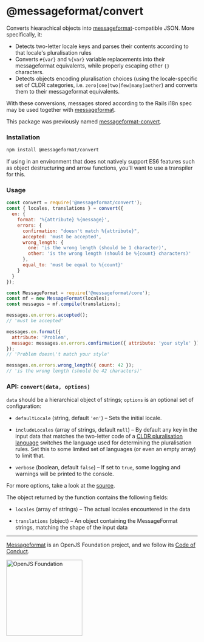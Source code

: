 # @messageformat/convert

Converts hiearachical objects into [messageformat]-compatible JSON. More
specifically, it:

- Detects two-letter locale keys and parses their contents according to that
  locale's pluralisation rules
- Converts `#{var}` and `%{var}` variable replacements into their messageformat
  equivalents, while properly escaping other `{}` characters.
- Detects objects encoding pluralisation choices (using the locale-specific set
  of CLDR categories, i.e. `zero|one|two|few|many|aother`) and converts them to
  their messageformat equivalents.

With these conversions, messages stored according to the Rails i18n spec may be
used together with [messageformat].

This package was previously named [messageformat-convert](https://www.npmjs.com/package/messageformat-convert).

### Installation

```sh
npm install @messageformat/convert
```

If using in an environment that does not natively support ES6 features such as
object destructuring and arrow functions, you'll want to use a transpiler for this.

### Usage

```js
const convert = require('@messageformat/convert');
const { locales, translations } = convert({
  en: {
    format: '%{attribute} %{message}',
    errors: {
      confirmation: "doesn't match %{attribute}",
      accepted: 'must be accepted',
      wrong_length: {
        one: 'is the wrong length (should be 1 character)',
        other: 'is the wrong length (should be %{count} characters)'
      },
      equal_to: 'must be equal to %{count}'
    }
  }
});

const MessageFormat = require('@messageformat/core');
const mf = new MessageFormat(locales);
const messages = mf.compile(translations);

messages.en.errors.accepted();
// 'must be accepted'

messages.en.format({
  attribute: 'Problem',
  message: messages.en.errors.confirmation({ attribute: 'your style' })
});
// 'Problem doesn\'t match your style'

messages.en.errors.wrong_length({ count: 42 });
// 'is the wrong length (should be 42 characters)'
```

### API: `convert(data, options)`

`data` should be a hierarchical object of strings; `options` is an optional set
of configuration:

- `defaultLocale` (string, default `'en'`) – Sets the initial locale.

- `includeLocales` (array of strings, default `null`) – By default any key in the
  input data that matches the two-letter code of a [CLDR pluralisation language]
  switches the language used for determining the pluralisation rules. Set this to
  some limited set of languages (or even an empty array) to limit that.

- `verbose` (boolean, default `false`) – If set to `true`, some logging and
  warnings will be printed to the console.

For more options, take a look at the [source](./index.js).

The object returned by the function contains the following fields:

- `locales` (array of strings) – The actual locales encountered in the data

- `translations` (object) – An object containing the MessageFormat strings,
  matching the shape of the input data

[cldr pluralisation language]: http://www.unicode.org/cldr/charts/latest/supplemental/language_plural_rules.html
[messageformat]: https://messageformat.github.io/

---

[Messageformat](https://messageformat.github.io/) is an OpenJS Foundation project, and we follow its [Code of Conduct](https://github.com/openjs-foundation/cross-project-council/blob/master/CODE_OF_CONDUCT.md).

<a href="https://openjsf.org">
<img width=200 alt="OpenJS Foundation" src="https://messageformat.github.io/messageformat/logo/openjsf.svg" />
</a>
